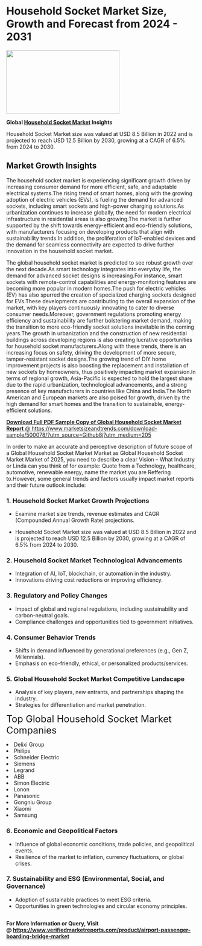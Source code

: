 <H1>Household Socket Market Size, Growth and Forecast from 2024 - 2031</H1><img class="aligncenter size-medium wp-image-584254" src="https://thirdeyenews.in/wp-content/uploads/2024/09/Global-Market-Research-300x168.jpeg" alt="" width="300" height="168" /><p><strong>Global&nbsp;<a href="https://www.marketsizeandtrends.com/download-sample/500078/?utm_source=Github8j?utm_medium=205">Household Socket Market</a> Insights</strong></p><p>Household Socket Market size was valued at USD 8.5 Billion in 2022 and is projected to reach USD 12.5 Billion by 2030, growing at a CAGR of 6.5% from 2024 to 2030.</p><p><h2>Market Growth Insights</h2> <p>The household socket market is experiencing significant growth driven by increasing consumer demand for more efficient, safe, and adaptable electrical systems.The rising trend of smart homes, along with the growing adoption of electric vehicles (EVs), is fueling the demand for advanced sockets, including smart sockets and high-power charging solutions.As urbanization continues to increase globally, the need for modern electrical infrastructure in residential areas is also growing.The market is further supported by the shift towards energy-efficient and eco-friendly solutions, with manufacturers focusing on developing products that align with sustainability trends.In addition, the proliferation of IoT-enabled devices and the demand for seamless connectivity are expected to drive further innovation in the household socket market.</p> <p><a href="#"></a></p> <p>The global household socket market is predicted to see robust growth over the next decade.As smart technology integrates into everyday life, the demand for advanced socket designs is increasing.For instance, smart sockets with remote-control capabilities and energy-monitoring features are becoming more popular in modern homes.The push for electric vehicles (EV) has also spurred the creation of specialized charging sockets designed for EVs.These developments are contributing to the overall expansion of the market, with key players continuously innovating to cater to diverse consumer needs.Moreover, government regulations promoting energy efficiency and sustainability are further bolstering market demand, making the transition to more eco-friendly socket solutions inevitable in the coming years.The growth in urbanization and the construction of new residential buildings across developing regions is also creating lucrative opportunities for household socket manufacturers.Along with these trends, there is an increasing focus on safety, driving the development of more secure, tamper-resistant socket designs.The growing trend of DIY home improvement projects is also boosting the replacement and installation of new sockets by homeowners, thus positively impacting market expansion.In terms of regional growth, Asia-Pacific is expected to hold the largest share due to the rapid urbanization, technological advancements, and a strong presence of key manufacturers in countries like China and India.The North American and European markets are also poised for growth, driven by the high demand for smart homes and the transition to sustainable, energy-efficient solutions.<p><a href="#"></p><p><span class=""><strong>Download Full PDF Sample Copy of Global Household Socket Market Report</strong> @ <a href="https://www.marketsizeandtrends.com/download-sample/500078/?utm_source=Github8j?utm_medium=205" target="_blank">https://www.marketsizeandtrends.com/download-sample/500078/?utm_source=Github8j?utm_medium=205</a></span></p><p>In order to make an accurate and perceptive description of future scope of a Global&nbsp;Household Socket Market Market as Global&nbsp;Household Socket Market Market of 2025, you need to describe a clear Vision &ndash; What Industry or Linda can you think of for example: Quote from a Technology, healthcare, automotive, renewable energy, name the market you are Reffering to.However, some general trends and factors usually impact market reports and their future outlook include:</p><h3>1.&nbsp;<strong>Household Socket Market Growth Projections</strong></h3><ul><li>Examine market size trends, revenue estimates and CAGR (Compounded Annual Growth Rate) projections.</li><li><p>Household Socket Market size was valued at USD 8.5 Billion in 2022 and is projected to reach USD 12.5 Billion by 2030, growing at a CAGR of 6.5% from 2024 to 2030.</p></li></ul><h3>2.&nbsp;<strong>Household Socket Market Technological Advancements</strong></h3><ul><li>Integration of AI, IoT, blockchain, or automation in the industry.</li><li>Innovations driving cost reductions or improving efficiency.</li></ul><h3>3.&nbsp;<strong>Regulatory and Policy Changes</strong></h3><ul><li>Impact of global and regional regulations, including sustainability and carbon-neutral goals.</li><li>Compliance challenges and opportunities tied to government initiatives.</li></ul><h3>4.&nbsp;<strong>Consumer Behavior Trends</strong></h3><ul><li>Shifts in demand influenced by generational preferences (e.g., Gen Z, Millennials).</li><li>Emphasis on eco-friendly, ethical, or personalized products/services.</li></ul><h3>5.&nbsp;<strong>Global Household Socket Market Competitive Landscape</strong></h3><ul><li>Analysis of key players, new entrants, and partnerships shaping the industry.</li><li>Strategies for differentiation and market penetration.</li></ul><p data-pm-slice="1 1 []"><span style="color: inherit; font-family: inherit; font-size: 25px;">Top Global Household Socket Market Companies</span></p><div class="" data-test-id=""><p><li>Delixi Group</li><li> Philips</li><li> Schneider Electric</li><li> Siemens</li><li> Legrand</li><li> ABB</li><li> Simon Electric</li><li> Lonon</li><li> Panasonic</li><li> Gongniu Group</li><li> Xiaomi</li><li> Samsung</li></p></div><h3>6.&nbsp;<strong>Economic and Geopolitical Factors</strong></h3><ul><li>Influence of global economic conditions, trade policies, and geopolitical events.</li><li>Resilience of the market to inflation, currency fluctuations, or global crises.</li></ul><h3>7.&nbsp;<strong>Sustainability and ESG (Environmental, Social, and Governance)</strong></h3><ul><li>Adoption of sustainable practices to meet ESG criteria.</li><li>Opportunities in green technologies and circular economy principles.</li></ul><h2><strong style="font-size: 14px;">For More Information or Query, Visit @&nbsp;</strong><a style="background-color: #ffffff; font-size: 14px;" href="https://www.marketsizeandtrends.com/report/household-socket-market/" target="_blank">https://www.verifiedmarketreports.com/product/airport-passenger-boarding-bridge-market</a></h2>